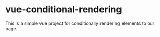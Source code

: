 # vue-conditional-rendering
This is a simple vue project for conditionally rendering elements to our page.
